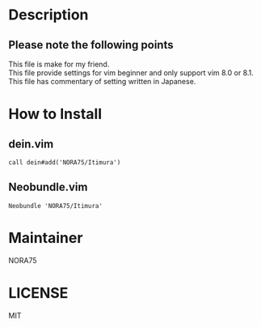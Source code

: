 # Description

## Please note the following points

This file is make for my friend.  
This file provide settings for vim beginner and only support vim 8.0 or 8.1.  
This file has commentary of setting written in Japanese.  

# How to Install

## dein.vim

```
call dein#add('NORA75/Itimura')
```

## Neobundle.vim

```
Neobundle 'NORA75/Itimura'
```

# Maintainer

NORA75  

# LICENSE

MIT

